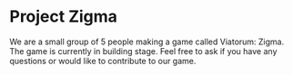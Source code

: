 # Project Zigma
We are a small group of 5 people making a game called Viatorum: Zigma.
The game is currently in building stage. Feel free to ask if you have any questions or would like to 
contribute to our game.
